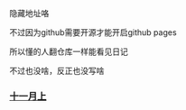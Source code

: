 
隐藏地址咯

不过因为github需要开源才能开启github pages

所以懂的人翻仓库一样能看见日记

不过也没啥，反正也没写啥

### [十一月上](2022-11-04-二〇二二-十一月上.md)

